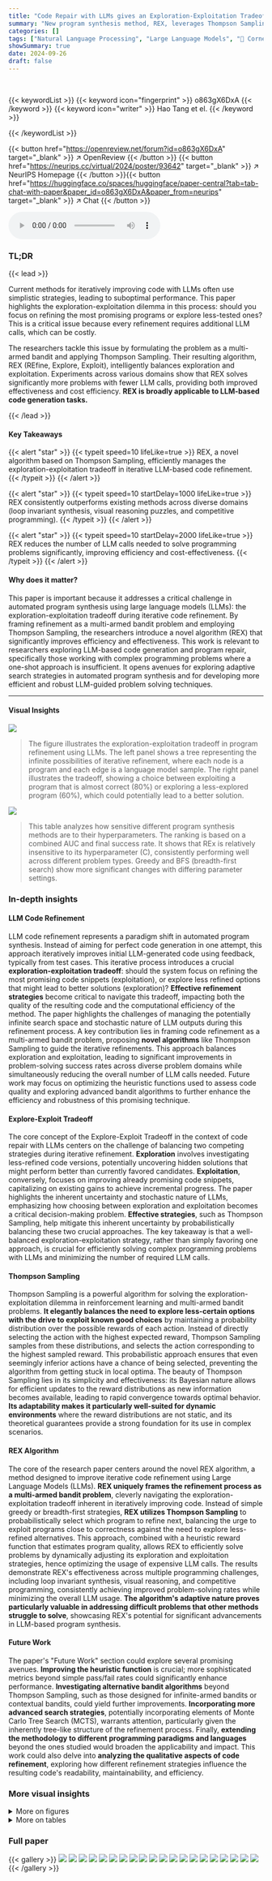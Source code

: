 ```yaml
---
title: "Code Repair with LLMs gives an Exploration-Exploitation Tradeoff"
summary: "New program synthesis method, REX, leverages Thompson Sampling to balance exploration and exploitation in iterative LLM code refinement, solving more problems with fewer model calls."
categories: []
tags: ["Natural Language Processing", "Large Language Models", "🏢 Cornell University",]
showSummary: true
date: 2024-09-26
draft: false
---
```


<br>

{{< keywordList >}}
{{< keyword icon="fingerprint" >}} o863gX6DxA {{< /keyword >}}
{{< keyword icon="writer" >}} Hao Tang et el. {{< /keyword >}}
 
{{< /keywordList >}}

{{< button href="https://openreview.net/forum?id=o863gX6DxA" target="_blank" >}}
↗ OpenReview
{{< /button >}}
{{< button href="https://neurips.cc/virtual/2024/poster/93642" target="_blank" >}}
↗ NeurIPS Homepage
{{< /button >}}{{< button href="https://huggingface.co/spaces/huggingface/paper-central?tab=tab-chat-with-paper&paper_id=o863gX6DxA&paper_from=neurips" target="_blank" >}}
↗ Chat
{{< /button >}}



<audio controls>
    <source src="https://ai-paper-reviewer.com/o863gX6DxA/podcast.wav" type="audio/wav">
    Your browser does not support the audio element.
</audio>


### TL;DR


{{< lead >}}

Current methods for iteratively improving code with LLMs often use simplistic strategies, leading to suboptimal performance.  This paper highlights the exploration-exploitation dilemma in this process: should you focus on refining the most promising programs or explore less-tested ones? This is a critical issue because every refinement requires additional LLM calls, which can be costly.

The researchers tackle this issue by formulating the problem as a multi-armed bandit and applying Thompson Sampling.  Their resulting algorithm, REX (REfine, Explore, Exploit), intelligently balances exploration and exploitation.  Experiments across various domains show that REX solves significantly more problems with fewer LLM calls, providing both improved effectiveness and cost efficiency.  **REX is broadly applicable to LLM-based code generation tasks.**

{{< /lead >}}


#### Key Takeaways

{{< alert "star" >}}
{{< typeit speed=10 lifeLike=true >}} REX, a novel algorithm based on Thompson Sampling, efficiently manages the exploration-exploitation tradeoff in iterative LLM-based code refinement. {{< /typeit >}}
{{< /alert >}}

{{< alert "star" >}}
{{< typeit speed=10 startDelay=1000 lifeLike=true >}} REX consistently outperforms existing methods across diverse domains (loop invariant synthesis, visual reasoning puzzles, and competitive programming). {{< /typeit >}}
{{< /alert >}}

{{< alert "star" >}}
{{< typeit speed=10 startDelay=2000 lifeLike=true >}} REX reduces the number of LLM calls needed to solve programming problems significantly, improving efficiency and cost-effectiveness. {{< /typeit >}}
{{< /alert >}}

#### Why does it matter?
This paper is important because it addresses a critical challenge in automated program synthesis using large language models (LLMs): the exploration-exploitation tradeoff during iterative code refinement. By framing refinement as a multi-armed bandit problem and employing Thompson Sampling, the researchers introduce a novel algorithm (REX) that significantly improves efficiency and effectiveness. This work is relevant to researchers exploring LLM-based code generation and program repair, specifically those working with complex programming problems where a one-shot approach is insufficient. It opens avenues for exploring adaptive search strategies in automated program synthesis and for developing more efficient and robust LLM-guided problem solving techniques.

------
#### Visual Insights



![](https://ai-paper-reviewer.com/o863gX6DxA/figures_1_1.jpg)

> The figure illustrates the exploration-exploitation tradeoff in program refinement using LLMs. The left panel shows a tree representing the infinite possibilities of iterative refinement, where each node is a program and each edge is a language model sample. The right panel illustrates the tradeoff, showing a choice between exploiting a program that is almost correct (80%) or exploring a less-explored program (60%), which could potentially lead to a better solution.





![](https://ai-paper-reviewer.com/o863gX6DxA/tables_12_1.jpg)

> This table analyzes how sensitive different program synthesis methods are to their hyperparameters.  The ranking is based on a combined AUC and final success rate. It shows that REx is relatively insensitive to its hyperparameter (C), consistently performing well across different problem types.  Greedy and BFS (breadth-first search) show more significant changes with differing parameter settings.





### In-depth insights


#### LLM Code Refinement
LLM code refinement represents a paradigm shift in automated program synthesis.  Instead of aiming for perfect code generation in one attempt, this approach iteratively improves initial LLM-generated code using feedback, typically from test cases. This iterative process introduces a crucial **exploration-exploitation tradeoff**:  should the system focus on refining the most promising code snippets (exploitation), or explore less refined options that might lead to better solutions (exploration)?  **Effective refinement strategies** become critical to navigate this tradeoff, impacting both the quality of the resulting code and the computational efficiency of the method.  The paper highlights the challenges of managing the potentially infinite search space and stochastic nature of LLM outputs during this refinement process.  A key contribution lies in framing code refinement as a multi-armed bandit problem, proposing **novel algorithms** like Thompson Sampling to guide the iterative refinements.  This approach balances exploration and exploitation, leading to significant improvements in problem-solving success rates across diverse problem domains while simultaneously reducing the overall number of LLM calls needed.  Future work may focus on optimizing the heuristic functions used to assess code quality and exploring advanced bandit algorithms to further enhance the efficiency and robustness of this promising technique.

#### Explore-Exploit Tradeoff
The core concept of the Explore-Exploit Tradeoff in the context of code repair with LLMs centers on the challenge of balancing two competing strategies during iterative refinement.  **Exploration** involves investigating less-refined code versions, potentially uncovering hidden solutions that might perform better than currently favored candidates.  **Exploitation**, conversely, focuses on improving already promising code snippets, capitalizing on existing gains to achieve incremental progress.  The paper highlights the inherent uncertainty and stochastic nature of LLMs, emphasizing how choosing between exploration and exploitation becomes a critical decision-making problem.  **Effective strategies**, such as Thompson Sampling, help mitigate this inherent uncertainty by probabilistically balancing these two crucial approaches.  The key takeaway is that a well-balanced exploration-exploitation strategy, rather than simply favoring one approach, is crucial for efficiently solving complex programming problems with LLMs and minimizing the number of required LLM calls.

#### Thompson Sampling
Thompson Sampling is a powerful algorithm for solving the exploration-exploitation dilemma in reinforcement learning and multi-armed bandit problems.  **It elegantly balances the need to explore less-certain options with the drive to exploit known good choices** by maintaining a probability distribution over the possible rewards of each action.  Instead of directly selecting the action with the highest expected reward, Thompson Sampling samples from these distributions, and selects the action corresponding to the highest sampled reward. This probabilistic approach ensures that even seemingly inferior actions have a chance of being selected, preventing the algorithm from getting stuck in local optima. The beauty of Thompson Sampling lies in its simplicity and effectiveness: its Bayesian nature allows for efficient updates to the reward distributions as new information becomes available, leading to rapid convergence towards optimal behavior. **Its adaptability makes it particularly well-suited for dynamic environments** where the reward distributions are not static, and its theoretical guarantees provide a strong foundation for its use in complex scenarios.

#### REX Algorithm
The core of the research paper centers around the novel REX algorithm, a method designed to improve iterative code refinement using Large Language Models (LLMs).  **REX uniquely frames the refinement process as a multi-armed bandit problem**, cleverly navigating the exploration-exploitation tradeoff inherent in iteratively improving code.  Instead of simple greedy or breadth-first strategies, **REX utilizes Thompson Sampling** to probabilistically select which program to refine next, balancing the urge to exploit programs close to correctness against the need to explore less-refined alternatives. This approach, combined with a heuristic reward function that estimates program quality, allows REX to efficiently solve problems by dynamically adjusting its exploration and exploitation strategies, hence optimizing the usage of expensive LLM calls. The results demonstrate REX's effectiveness across multiple programming challenges, including loop invariant synthesis, visual reasoning, and competitive programming, consistently achieving improved problem-solving rates while minimizing the overall LLM usage. **The algorithm's adaptive nature proves particularly valuable in addressing difficult problems that other methods struggle to solve**, showcasing REX's potential for significant advancements in LLM-based program synthesis.

#### Future Work
The paper's "Future Work" section could explore several promising avenues.  **Improving the heuristic function** is crucial; more sophisticated metrics beyond simple pass/fail rates could significantly enhance performance.  **Investigating alternative bandit algorithms** beyond Thompson Sampling, such as those designed for infinite-armed bandits or contextual bandits, could yield further improvements.  **Incorporating more advanced search strategies**, potentially incorporating elements of Monte Carlo Tree Search (MCTS), warrants attention, particularly given the inherently tree-like structure of the refinement process.  Finally, **extending the methodology to different programming paradigms and languages** beyond the ones studied would broaden the applicability and impact. This work could also delve into **analyzing the qualitative aspects of code refinement**, exploring how different refinement strategies influence the resulting code's readability, maintainability, and efficiency.


### More visual insights

<details>
<summary>More on figures
</summary>


![](https://ai-paper-reviewer.com/o863gX6DxA/figures_4_1.jpg)

> This figure shows how the model's belief about the benefit of refining a program changes based on the number of times it has been refined (N) and its heuristic value (h). The left panel shows that the expected benefit of refining decreases as N increases and asymptotically decays to zero. The middle and right panels show how the posterior beliefs, initially centered around h, shift towards zero with each refinement. The hyperparameter C controls the rate of decay and the initial concentration of the density around h.


![](https://ai-paper-reviewer.com/o863gX6DxA/figures_5_1.jpg)

> The figure on the left shows the tree-like structure that results from the iterative refinement process, where each node represents a program and each edge represents a language model call that results in a refined version of the code. This tree is infinitely deep and wide due to the stochastic nature of the refinement process.  The figure on the right illustrates the tradeoff between exploration (sampling a program that has not been explored thoroughly) and exploitation (sampling a program that is close to the solution). This tradeoff is crucial because it determines how the iterative refinement process proceeds.


![](https://ai-paper-reviewer.com/o863gX6DxA/figures_5_2.jpg)

> This figure shows how the model's belief about the benefit of refining a program changes based on the number of times it has been refined (N) and its heuristic value (h).  The left panel illustrates the decay of the expected benefit of refinement with increasing refinements, asymptotically approaching zero. The middle and right panels display the shift of posterior beliefs from the heuristic value towards zero as the program is refined more, demonstrating an exploration-exploitation tradeoff. The hyperparameter C influences both the initial concentration of the posterior belief around the heuristic value and the rate of its decay.


![](https://ai-paper-reviewer.com/o863gX6DxA/figures_6_1.jpg)

> The figure compares the performance of REx against three baselines (Greedy, Breadth-First Search, and Fixed-Width) across three different problem domains (Nonlinear Loop Invariant, APPS Competition, and ARC) in terms of the number of problems solved given a certain number of LLM calls.  It shows that REx consistently outperforms or is competitive with the best baseline in all three domains. The box plots illustrate the robustness of REx to variations in hyperparameters.


![](https://ai-paper-reviewer.com/o863gX6DxA/figures_7_1.jpg)

> This figure compares the performance of REx against three baseline methods (BFS, Greedy, and Fixed-Width) across three different LLMs (GPT-3.5-turbo, Claude-3.5-Sonnet, and Llama-3.1-405B) on the APPS Competition-Level dataset.  The x-axis represents the sample budget (number of LLM requests), and the y-axis represents the success rate (percentage of problems solved).  The figure shows that REx consistently outperforms or is competitive with the best-performing baseline methods across all three LLMs.  The insets show box plots illustrating the distribution of AUC (Area Under the Curve) values for each method. Appendix Figure 12 shows similar results on the ARC dataset.


![](https://ai-paper-reviewer.com/o863gX6DxA/figures_7_2.jpg)

> This figure compares the performance of REx against three baseline methods (Breadth-First Search, Fixed-Width, and Greedy) across four different problem sets: Nonlinear Loop Invariants, ARC, APPS Competition-Level, and APPS Introductory-Level.  The y-axis represents the success rate (percentage of problems solved) and the x-axis shows the number of LLM calls (budget).  The figure demonstrates that REx consistently outperforms or matches the best-performing baseline method for each problem set. The inset box plots illustrate the variation in performance for different hyperparameter settings for each algorithm, showing that REx is more robust to hyperparameter choices compared to baselines. This robustness is a key claim of the paper.


![](https://ai-paper-reviewer.com/o863gX6DxA/figures_8_1.jpg)

> This figure shows a search tree generated by the REx algorithm.  Each node represents a program, and the color gradient (blue to yellow) represents the heuristic value of that program (blue being low, yellow being high). The order of child nodes from left to right shows the order in which programs were generated. The figure illustrates how the algorithm explores and exploits different program refinements, guiding the search towards high-quality solutions.


![](https://ai-paper-reviewer.com/o863gX6DxA/figures_13_1.jpg)

> The figure on the left shows the tree-like structure that results from iteratively refining a program using an LLM.  The figure on the right illustrates the exploration-exploitation tradeoff in program refinement.  The tradeoff is between exploiting refinements of programs that are closer to being correct (passing more test cases) and exploring less-explored programs. 


![](https://ai-paper-reviewer.com/o863gX6DxA/figures_16_1.jpg)

> This figure illustrates the exploration-exploitation tradeoff in program refinement.  The left panel shows how the expected reward of refining a program decreases as the number of refinements (N) increases, asymptotically approaching zero. This demonstrates the exploitation aspect – refining a program many times yields diminishing returns. The middle and right panels show how posterior beliefs about a program's optimality (θ) evolve with both N and the heuristic estimate of its correctness (h).  Initially, beliefs center around h, but shift towards zero with each refinement. This shows the exploration aspect; programs with lower initial h values are still given a chance to improve.


![](https://ai-paper-reviewer.com/o863gX6DxA/figures_17_1.jpg)

> The figure compares the performance of REx against three other methods (Breadth-First Search, Fixed-Width, and Greedy) across three different problem domains. The x-axis represents the number of LLM calls (compute budget), and the y-axis represents the success rate.  The figure shows that REx consistently outperforms or is competitive with the best-performing baseline across the three domains.  Inset boxplots illustrate the performance variability across different hyperparameter settings for each method.


![](https://ai-paper-reviewer.com/o863gX6DxA/figures_18_1.jpg)

> This figure compares the performance of REx against other baselines (BFS, Greedy, and Fixed-Width) across three different LLMs (GPT-3.5-turbo, Claude-3.5-Sonnet, and Llama-3.1-405B) on the APPS Competition-Level dataset.  The x-axis represents the sample budget (number of LLM requests), and the y-axis shows the success rate.  The inset box plots show the distribution of success rates across multiple runs with different hyperparameter settings for each method.  The figure demonstrates REx's consistent superior performance across different LLMs and hyperparameter choices. More detailed results for ARC are given in Appendix Figure 12.


![](https://ai-paper-reviewer.com/o863gX6DxA/figures_18_2.jpg)

> This figure demonstrates how the model's belief in the effectiveness of refining a program changes based on the number of times it's been refined (N) and its heuristic value (h).  The left panel shows that the expected reward from refinement decreases and approaches zero as N increases.  The middle and right panels illustrate that the model's posterior belief about the program's potential (θ) starts near the heuristic value (h) and shifts towards zero with each refinement attempt. The hyperparameter C controls the rate at which this belief shifts.


![](https://ai-paper-reviewer.com/o863gX6DxA/figures_19_1.jpg)

> This figure compares the performance of REx against three baseline methods (BFS, Greedy, and FW) and the state-of-the-art method from Olausson et al. 2023 on the APPS Interview-Level dataset.  The left panel shows the success rate (percentage of problems solved) as a function of the number of LLM calls (sample budget).  The right panel provides box plots summarizing the final success rate, the area under the curve (AUC), and the number of LLM requests required to achieve similar performance as Olausson et al. 2023. REx demonstrates competitive or better performance compared to the baselines in terms of success rate and AUC, and significantly fewer LLM requests are needed to match the state-of-the-art method.


![](https://ai-paper-reviewer.com/o863gX6DxA/figures_20_1.jpg)

> The figure illustrates the exploration-exploitation tradeoff in program refinement using LLMs.  The left panel shows a tree representing the potentially infinite space of program refinements generated iteratively. The right panel depicts a simplified search state after three refinement steps. It highlights the choice between exploiting a refinement that is already quite close to being correct (80% correct) versus exploring a less refined program (60% correct) that might still lead to a better solution in subsequent steps.  This tradeoff is central to the paper's proposed algorithm.


![](https://ai-paper-reviewer.com/o863gX6DxA/figures_22_1.jpg)

> The figure on the left shows a tree representing the iterative refinement process of improving a program with LLMs. Each node is a program and each edge represents an LLM sample generating a new, hopefully better program.  The right side illustrates the exploration-exploitation tradeoff.  Should refinement focus on the most promising program (exploit) or explore a less-explored program, even if it’s currently less promising?


![](https://ai-paper-reviewer.com/o863gX6DxA/figures_23_1.jpg)

> This figure shows how the model's belief about the benefit of refining a program changes based on the number of times it has been refined and its heuristic value. The left plot shows that the expected benefit of refining decreases and asymptotically decays to zero as the refinement count increases. The middle and right plots illustrate how posterior beliefs initially center around the heuristic value and shift towards zero with each refinement, showing that a program that has been heavily refined is less likely to be refined further. The hyperparameter C controls the rate of decay.


![](https://ai-paper-reviewer.com/o863gX6DxA/figures_23_2.jpg)

> This figure compares the performance of four different program refinement methods (REX, BFS, Greedy, and Fixed Width) across three different datasets (APPS Competition, APPS Introductory, and Nonlinear Loop Invariants) and a visual reasoning puzzle dataset (ARC).  The x-axis represents the number of LLM calls (compute budget), and the y-axis represents the percentage of problems solved. Darker lines represent results with optimal hyperparameters, while lighter lines show performance across a range of hyperparameter settings, emphasizing the robustness of REx.  The inset box plots show the distribution of results for each method and different hyperparameters. Baselines included for comparison are listed in the caption.


![](https://ai-paper-reviewer.com/o863gX6DxA/figures_24_1.jpg)

> The figure compares the performance of REx against three baselines (Greedy, Breadth-First Search, and Fixed-Width) across three different problem domains (APPS Competition, Nonlinear Loop Invariants, and ARC).  The x-axis represents the number of LLM calls (budget), and the y-axis represents the success rate (percentage of problems solved).  The main observation is that REx consistently achieves higher success rates for the same compute budget, particularly for challenging datasets. The figure includes box plots illustrating the effect of varying hyperparameters within each method and shows that REx is more robust to hyperparameter settings.  Comparative baselines for each domain are also cited.


![](https://ai-paper-reviewer.com/o863gX6DxA/figures_24_2.jpg)

> The figure compares the performance of four different program synthesis methods (REX, Breadth-First Search, Greedy, and Fixed-Width) across three different problem domains: APPS Competition, APPS Introductory, and Nonlinear Loop Invariants.  The x-axis represents the number of LLM calls (compute budget), and the y-axis shows the success rate (percentage of problems solved). The figure shows that REx consistently outperforms other methods, solving more problems with fewer LLM calls. Box plots show the distribution of results across different hyperparameter settings for each method.


![](https://ai-paper-reviewer.com/o863gX6DxA/figures_31_1.jpg)

> The figure compares the performance of REx against three baseline methods (Greedy, Breadth-First Search, and Fixed-Width) across three different problem domains: APPS Competition, Nonlinear Loop Invariant synthesis, and ARC.  The x-axis represents the number of LLM calls (compute budget), and the y-axis represents the success rate in solving the problems.  The figure shows that REx consistently outperforms or competes with the best baseline methods across all datasets, demonstrating its efficiency and robustness.


![](https://ai-paper-reviewer.com/o863gX6DxA/figures_32_1.jpg)

> The figure consists of two parts. The left part shows the tree structure of possible program refinements using LLMs. The right part illustrates the exploration-exploitation tradeoff in program refinement.  It shows that one can choose to either exploit by refining a program that is close to being correct (passing more tests) or explore by refining a less-explored program.


![](https://ai-paper-reviewer.com/o863gX6DxA/figures_33_1.jpg)

> This figure shows a search tree generated by the REx algorithm.  Nodes represent programs, and edges represent refinements. The color of each node indicates the heuristic value of the program it represents, with blue representing low heuristic values and yellow representing high heuristic values. The order of the nodes from left to right on each level of the tree shows the order in which the program refinements were explored.  The figure illustrates the explore-exploit tradeoff employed by REx, where it explores programs with lower heuristic values but also prioritizes refining programs with high heuristic values.  The appendix shows more example search trees.


![](https://ai-paper-reviewer.com/o863gX6DxA/figures_34_1.jpg)

> The figure on the left shows the search space for iterative code refinement using LLMs.  The search space is an infinitely large tree because each refinement can lead to infinitely many other refinements. The figure on the right illustrates the explore-exploit tradeoff in choosing which branch to explore further during refinement.  'Exploit' focuses on refining programs that are close to correct, while 'Explore' explores programs that have not been explored enough.


![](https://ai-paper-reviewer.com/o863gX6DxA/figures_35_1.jpg)

> This figure shows an example of a search tree generated by the REx algorithm. Each node in the tree represents a program, and the edges represent refinements performed by the algorithm. The color of each node represents the heuristic value of the corresponding program, with blue indicating a low heuristic value and yellow indicating a high heuristic value. The order of the children of each node indicates the order in which the refinements were performed. The figure also shows that the algorithm explores multiple refinement paths before converging on a solution.


</details>




<details>
<summary>More on tables
</summary>


![](https://ai-paper-reviewer.com/o863gX6DxA/tables_14_1.jpg)
> This table presents the results of evaluating several programs on the NLA (non-linear arithmetic) benchmark.  Each program has one or more loops that require non-linear loop invariants for verification. The table shows the type of invariant (NL = Non-linear or Linear), and whether each method (G-CLN, GSpacer, Loopy-GPT4, and REx) successfully found an invariant for each loop.  A checkmark indicates success. The table helps to compare the effectiveness of different approaches in discovering non-linear loop invariants.

![](https://ai-paper-reviewer.com/o863gX6DxA/tables_15_1.jpg)
> This table presents the results of evaluating several programs on a benchmark called NLA, which focuses on non-linear loop invariants. The table shows whether each method (G-CLN, GSpacer, Loopy-GPT4, and REx) successfully finds the loop invariants for different programs. Each program may have multiple loops, which are numbered from outer to inner.  The 'InvType' column specifies whether the loop invariant is non-linear ('NL') or linear ('Linear'). This helps in understanding the complexity of the task.

![](https://ai-paper-reviewer.com/o863gX6DxA/tables_17_1.jpg)
> This table analyzes how sensitive different code generation methods are to changes in their hyperparameters.  It ranks methods based on a combined score of AUC (Area Under the Curve) and final success rate.  The table shows that REx, a new method presented in the paper, is relatively insensitive to hyperparameter choices, unlike other methods such as Greedy, BFS, and Fixed-Width, and outperforms or is competitive with these other methods when its hyperparameter C is set to 20. This is particularly true for challenging benchmarks.

![](https://ai-paper-reviewer.com/o863gX6DxA/tables_21_1.jpg)
> This table analyzes how sensitive different code refinement methods are to their hyperparameters.  The methods are evaluated across multiple benchmarks (APPS Competition, APPS Interview, APPS Introductory, ARC, and Nonlinear Loop Invariants), using the area under the curve (AUC) and final success rate. The table shows that the performance of methods other than REx is highly dependent on the specific hyperparameter values chosen. In contrast, REx demonstrates consistent outperformance or competitive performance, even when varying the hyperparameter C.

![](https://ai-paper-reviewer.com/o863gX6DxA/tables_26_1.jpg)
> This table analyzes how sensitive different code generation methods are to their hyperparameters by showing their performance rankings across various benchmarks. The ranking is calculated using a combination of AUC and final success rate.  The table highlights that REx demonstrates consistent top-tier performance or competitiveness against other leading methods, particularly when its hyperparameter C is set to 20, across challenging benchmarks.

![](https://ai-paper-reviewer.com/o863gX6DxA/tables_27_1.jpg)
> This table presents a hyperparameter analysis of various code generation methods, including REx, across different benchmarks (LoopInv, ARC, APPS-Comp, APPS-Inter, APPS-Intro).  The analysis focuses on the impact of adjusting hyperparameters on the methods' performance, using a ranking system based on the average of AUC and final success rate. It shows REx's robustness to hyperparameter variations, particularly when C = 20.

</details>




### Full paper

{{< gallery >}}
<img src="https://ai-paper-reviewer.com/o863gX6DxA/1.png" class="grid-w50 md:grid-w33 xl:grid-w25" />
<img src="https://ai-paper-reviewer.com/o863gX6DxA/2.png" class="grid-w50 md:grid-w33 xl:grid-w25" />
<img src="https://ai-paper-reviewer.com/o863gX6DxA/3.png" class="grid-w50 md:grid-w33 xl:grid-w25" />
<img src="https://ai-paper-reviewer.com/o863gX6DxA/4.png" class="grid-w50 md:grid-w33 xl:grid-w25" />
<img src="https://ai-paper-reviewer.com/o863gX6DxA/5.png" class="grid-w50 md:grid-w33 xl:grid-w25" />
<img src="https://ai-paper-reviewer.com/o863gX6DxA/6.png" class="grid-w50 md:grid-w33 xl:grid-w25" />
<img src="https://ai-paper-reviewer.com/o863gX6DxA/7.png" class="grid-w50 md:grid-w33 xl:grid-w25" />
<img src="https://ai-paper-reviewer.com/o863gX6DxA/8.png" class="grid-w50 md:grid-w33 xl:grid-w25" />
<img src="https://ai-paper-reviewer.com/o863gX6DxA/9.png" class="grid-w50 md:grid-w33 xl:grid-w25" />
<img src="https://ai-paper-reviewer.com/o863gX6DxA/10.png" class="grid-w50 md:grid-w33 xl:grid-w25" />
<img src="https://ai-paper-reviewer.com/o863gX6DxA/11.png" class="grid-w50 md:grid-w33 xl:grid-w25" />
<img src="https://ai-paper-reviewer.com/o863gX6DxA/12.png" class="grid-w50 md:grid-w33 xl:grid-w25" />
<img src="https://ai-paper-reviewer.com/o863gX6DxA/13.png" class="grid-w50 md:grid-w33 xl:grid-w25" />
<img src="https://ai-paper-reviewer.com/o863gX6DxA/14.png" class="grid-w50 md:grid-w33 xl:grid-w25" />
<img src="https://ai-paper-reviewer.com/o863gX6DxA/15.png" class="grid-w50 md:grid-w33 xl:grid-w25" />
<img src="https://ai-paper-reviewer.com/o863gX6DxA/16.png" class="grid-w50 md:grid-w33 xl:grid-w25" />
<img src="https://ai-paper-reviewer.com/o863gX6DxA/17.png" class="grid-w50 md:grid-w33 xl:grid-w25" />
<img src="https://ai-paper-reviewer.com/o863gX6DxA/18.png" class="grid-w50 md:grid-w33 xl:grid-w25" />
<img src="https://ai-paper-reviewer.com/o863gX6DxA/19.png" class="grid-w50 md:grid-w33 xl:grid-w25" />
<img src="https://ai-paper-reviewer.com/o863gX6DxA/20.png" class="grid-w50 md:grid-w33 xl:grid-w25" />
{{< /gallery >}}